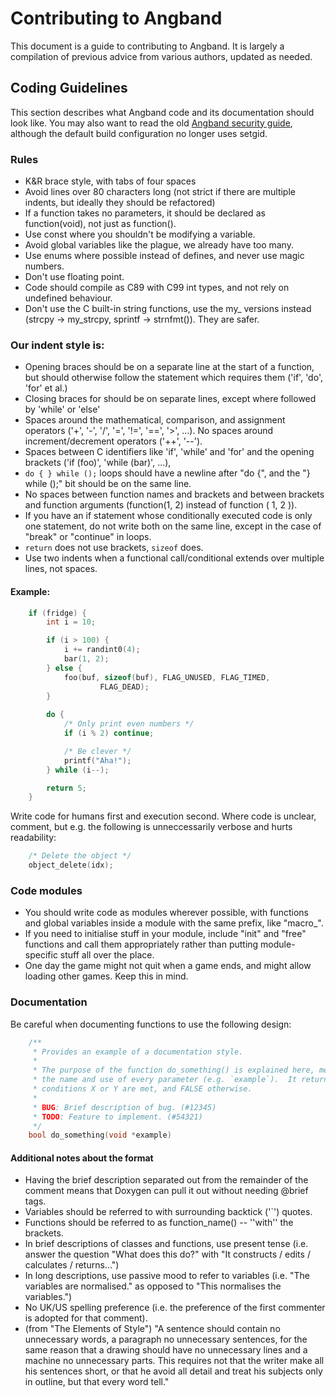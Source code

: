 # Contributing to Angband

This document is a guide to contributing to Angband.  It is largely a compilation of previous advice from various authors, updated as needed.

## Coding Guidelines

This section describes what Angband code and its documentation should look like.  You may also want to read the old [Angband security guide](http://thangorodrim.net/development/security.txt), although the default build configuration no longer uses setgid.

### Rules

* K&R brace style, with tabs of four spaces
* Avoid lines over 80 characters long (not strict if there are multiple indents, but ideally they should be refactored)
* If a function takes no parameters, it should be declared as function(void), not just as function().
* Use const where you shouldn't be modifying a variable.
* Avoid global variables like the plague, we already have too many.
* Use enums where possible instead of defines, and never use magic numbers.
* Don't use floating point.
* Code should compile as C89 with C99 int types, and not rely on undefined behaviour.
* Don't use the C built-in string functions, use the my_ versions instead (strcpy -> my_strcpy, sprintf -> strnfmt()).  They are safer.

### Our indent style is:
* Opening braces should be on a separate line at the start of a function, but should otherwise follow the statement which requires them ('if', 'do', 'for' et al.)
* Closing braces for should be on separate lines, except where followed by 'while' or 'else'
* Spaces around the mathematical, comparison, and assignment operators ('+', '-', '/', '=', '!=', '==', '>', ...).  No spaces around  increment/decrement operators ('++', '--').
* Spaces between C identifiers like 'if', 'while' and 'for' and the opening brackets ('if (foo)', 'while (bar)', ...),
* `do { } while ();` loops should have a newline after "do {", and the "} while ();" bit should be on the same line.
* No spaces between function names and brackets and between brackets and function arguments (function(1, 2) instead of function ( 1, 2 )).
* If you have an if statement whose conditionally executed code is only one statement, do not write both on the same line, except in the case of "break" or "continue" in loops.
* `return` does not use brackets, `sizeof` does.
* Use two indents when a functional call/conditional extends over multiple lines, not spaces.

#### Example:
```C
    if (fridge) {
        int i = 10;

        if (i > 100) {
            i += randint0(4);
            bar(1, 2);
        } else {
            foo(buf, sizeof(buf), FLAG_UNUSED, FLAG_TIMED,
                    FLAG_DEAD);
        }
      
        do {
            /* Only print even numbers */
            if (i % 2) continue;

            /* Be clever */
            printf("Aha!");
        } while (i--);

        return 5;
    }
```

Write code for humans first and execution second. Where code is unclear, comment, but e.g. the following is unneccessarily verbose and hurts readability:
```C
    /* Delete the object */
    object_delete(idx);
```

### Code modules

* You should write code as modules wherever possible, with functions and global variables inside a module with the same prefix, like "macro_".
* If you need to initialise stuff in your module, include "init" and "free" functions and call them appropriately rather than putting module-specific stuff all over the place.
* One day the game might not quit when a game ends, and might allow loading other games.  Keep this in mind.

### Documentation

Be careful when documenting functions to use the following design:
```C
    /**
     * Provides an example of a documentation style.
     *
     * The purpose of the function do_something() is explained here, mentioning
     * the name and use of every parameter (e.g. `example`).  It returns TRUE if
     * conditions X or Y are met, and FALSE otherwise.
     *
     * BUG: Brief description of bug. (#12345)
     * TODO: Feature to implement. (#54321)
     */
    bool do_something(void *example)
```
#### Additional notes about the format
* Having the brief description separated out from the remainder of the comment means that Doxygen can pull it out without needing @brief tags.
* Variables should be referred to with surrounding backtick ('`') quotes.
* Functions should be referred to as function_name() -- ''with'' the brackets.
* In brief descriptions of classes and functions, use present tense (i.e. answer the question "What does this do?" with "It constructs / edits / calculates / returns...")
* In long descriptions, use passive mood to refer to variables (i.e. "The variables are normalised." as opposed to "This normalises the variables.")
* No UK/US spelling preference (i.e. the preference of the first commenter is adopted for that comment).
* (from "The Elements of Style") "A sentence should contain no unnecessary words, a paragraph no unnecessary sentences, for the same reason that a drawing should have no unnecessary lines and a machine no unnecessary parts. This requires not that the writer make all his sentences short, or that he avoid all detail and treat his subjects only in outline, but that every word tell."